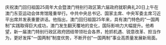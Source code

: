 庆祝澳门回归祖国25周年大会暨澳门特别行政区第六届政府就职典礼20日上午在澳门东亚运动会体育馆隆重举行。中共中央总书记、国家主席、中央军委主席习近平出席并发表重要讲话。他指出，澳门回归祖国25年来，具有澳门特色的“一国两制”实践取得巨大成功，澳门发生翻天覆地的变化，国际影响力大幅提升。他希望，新一届澳门特别行政区政府团结带领社会各界，抢抓机遇、锐意改革、担当作为，更好发挥“一国两制”制度优势，不断开创“一国两制”事业高质量发展新局面。